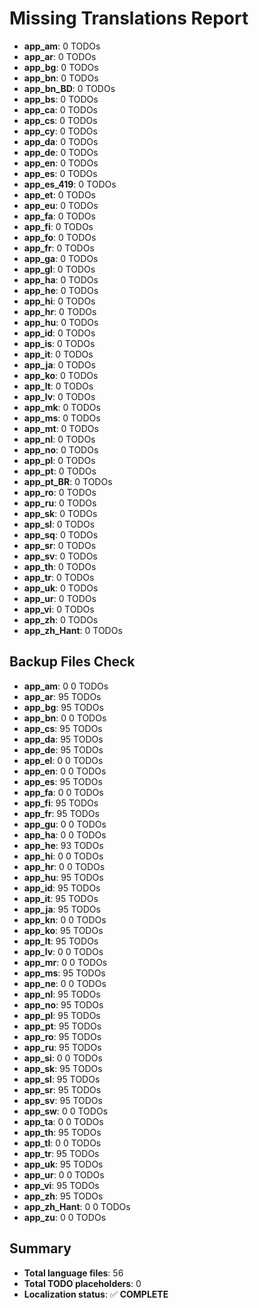 # Missing Translations Report

- **app_am**: 0 TODOs
- **app_ar**: 0 TODOs
- **app_bg**: 0 TODOs
- **app_bn**: 0 TODOs
- **app_bn_BD**: 0 TODOs
- **app_bs**: 0 TODOs
- **app_ca**: 0 TODOs
- **app_cs**: 0 TODOs
- **app_cy**: 0 TODOs
- **app_da**: 0 TODOs
- **app_de**: 0 TODOs
- **app_en**: 0 TODOs
- **app_es**: 0 TODOs
- **app_es_419**: 0 TODOs
- **app_et**: 0 TODOs
- **app_eu**: 0 TODOs
- **app_fa**: 0 TODOs
- **app_fi**: 0 TODOs
- **app_fo**: 0 TODOs
- **app_fr**: 0 TODOs
- **app_ga**: 0 TODOs
- **app_gl**: 0 TODOs
- **app_ha**: 0 TODOs
- **app_he**: 0 TODOs
- **app_hi**: 0 TODOs
- **app_hr**: 0 TODOs
- **app_hu**: 0 TODOs
- **app_id**: 0 TODOs
- **app_is**: 0 TODOs
- **app_it**: 0 TODOs
- **app_ja**: 0 TODOs
- **app_ko**: 0 TODOs
- **app_lt**: 0 TODOs
- **app_lv**: 0 TODOs
- **app_mk**: 0 TODOs
- **app_ms**: 0 TODOs
- **app_mt**: 0 TODOs
- **app_nl**: 0 TODOs
- **app_no**: 0 TODOs
- **app_pl**: 0 TODOs
- **app_pt**: 0 TODOs
- **app_pt_BR**: 0 TODOs
- **app_ro**: 0 TODOs
- **app_ru**: 0 TODOs
- **app_sk**: 0 TODOs
- **app_sl**: 0 TODOs
- **app_sq**: 0 TODOs
- **app_sr**: 0 TODOs
- **app_sv**: 0 TODOs
- **app_th**: 0 TODOs
- **app_tr**: 0 TODOs
- **app_uk**: 0 TODOs
- **app_ur**: 0 TODOs
- **app_vi**: 0 TODOs
- **app_zh**: 0 TODOs
- **app_zh_Hant**: 0 TODOs

## Backup Files Check

- **app_am**: 0
0 TODOs
- **app_ar**: 95 TODOs
- **app_bg**: 95 TODOs
- **app_bn**: 0
0 TODOs
- **app_cs**: 95 TODOs
- **app_da**: 95 TODOs
- **app_de**: 95 TODOs
- **app_el**: 0
0 TODOs
- **app_en**: 0
0 TODOs
- **app_es**: 95 TODOs
- **app_fa**: 0
0 TODOs
- **app_fi**: 95 TODOs
- **app_fr**: 95 TODOs
- **app_gu**: 0
0 TODOs
- **app_ha**: 0
0 TODOs
- **app_he**: 93 TODOs
- **app_hi**: 0
0 TODOs
- **app_hr**: 0
0 TODOs
- **app_hu**: 95 TODOs
- **app_id**: 95 TODOs
- **app_it**: 95 TODOs
- **app_ja**: 95 TODOs
- **app_kn**: 0
0 TODOs
- **app_ko**: 95 TODOs
- **app_lt**: 95 TODOs
- **app_lv**: 0
0 TODOs
- **app_mr**: 0
0 TODOs
- **app_ms**: 95 TODOs
- **app_ne**: 0
0 TODOs
- **app_nl**: 95 TODOs
- **app_no**: 95 TODOs
- **app_pl**: 95 TODOs
- **app_pt**: 95 TODOs
- **app_ro**: 95 TODOs
- **app_ru**: 95 TODOs
- **app_si**: 0
0 TODOs
- **app_sk**: 95 TODOs
- **app_sl**: 95 TODOs
- **app_sr**: 95 TODOs
- **app_sv**: 95 TODOs
- **app_sw**: 0
0 TODOs
- **app_ta**: 0
0 TODOs
- **app_th**: 95 TODOs
- **app_tl**: 0
0 TODOs
- **app_tr**: 95 TODOs
- **app_uk**: 95 TODOs
- **app_ur**: 0
0 TODOs
- **app_vi**: 95 TODOs
- **app_zh**: 95 TODOs
- **app_zh_Hant**: 0
0 TODOs
- **app_zu**: 0
0 TODOs

## Summary

- **Total language files**:       56
- **Total TODO placeholders**:        0
- **Localization status**: ✅ **COMPLETE**
